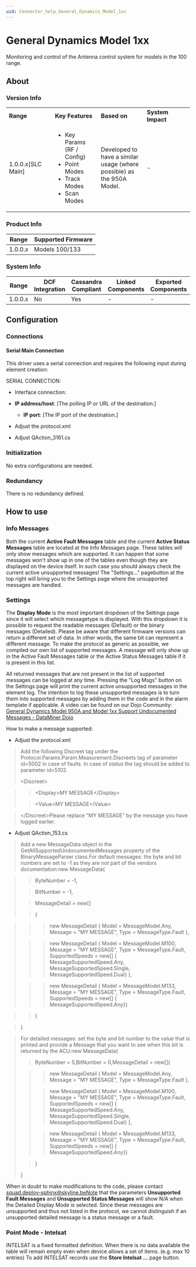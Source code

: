 ```yaml
---
uid: Connector_help_General_Dynamics_Model_1xx
---
```


# General Dynamics Model 1xx

Monitoring and control of the Antenna control system for models in the 100 range.

## About

### Version Info

<table>
<colgroup>
<col style="width: 25%" />
<col style="width: 25%" />
<col style="width: 25%" />
<col style="width: 25%" />
</colgroup>
<tbody>
<tr class="odd">
<td><strong>Range</strong></td>
<td><strong>Key Features</strong></td>
<td><strong>Based on</strong></td>
<td><strong>System Impact</strong></td>
</tr>
<tr class="even">
<td>1.0.0.x[SLC Main]</td>
<td><ul>
<li>Key Params (RF / Config)</li>
<li>Point Modes</li>
<li>Track Modes</li>
<li>Scan Modes</li>
</ul></td>
<td>Developed to have a similar usage (where possible) as the 950A Model.</td>
<td>-</td>
</tr>
</tbody>
</table>

### Product Info

| **Range** | **Supported Firmware** |
|-----------|------------------------|
| 1.0.0.x   | Models 100/133         |

### System Info

| **Range** | **DCF Integration** | **Cassandra Compliant** | **Linked Components** | **Exported Components** |
|-----------|---------------------|-------------------------|-----------------------|-------------------------|
| 1.0.0.x   | No                  | Yes                     | \-                    | \-                      |

## Configuration

### Connections

#### Serial Main Connection

This driver uses a serial connection and requires the following input during element creation:

SERIAL CONNECTION:

- Interface connection:

- **IP address/host**: \[The polling IP or URL of the destination.\]
  - **IP port**: \[The IP port of the destination.\]

- Adjust the protocol.xml

- Adjust QAction_3161.cs

### Initialization

No extra configurations are needed.

### Redundancy

There is no redundancy defined.

## How to use

### Info Messages

Both the current **Active Fault Messages** table and the current **Active Status Messages** table are located at the Info Messages page. These tables will only show messages which are supported. It can happen that some messages won't show up in one of the tables even though they are displayed on the device itself. In such case you should always check the current active unsupported messages! The "Settings..." pagebutton at the top right will bring you to the Settings page where the unsupported messages are handled.

### Settings

The **Display Mode** is the most important dropdown of the Settings page since it will select which messagetype is displayed. With this dropdown it is possible to request the readable messages (Default) or the binary messages (Detailed). Please be aware that different firmware versions can return a different set of data. In other words, the same bit can represent a different message. To make the protocol as generic as possible, we compiled our own list of supported messages. A message will only show up in the Active Fault Messages table or the Active Status Messages table if it is present in this list.

All returned messages that are not present in the list of supported messages can be logged at any time. Pressing the "Log Msgs" button on the Settings page will print the current active unsupported messages in the element log. The intention to log these unsupported messages is to turn them into supported messages by adding them in the code and in the alarm template if applicable. A video can be found on our Dojo Community: [General Dynamics Model 950A and Model 1xx Support Undocumented Messages - DataMiner Dojo](https://community.dataminer.services/use-case/general-dynamics-model-950a-and-model-1xx-support-undocumented-messages/)

How to make a message supported:

- Adjust the protocol.xml

> Add the following Discreet tag under the Protocol.Params.Param.Measurement.Discreets tag of parameter id=5002 in case of faults. In case of status the tag should be added to parameter id=5102.
>
> \<Discreet\>

> > \<Display\>MY MESSAGE\</Display\>
>
> > \<Value\>MY MESSAGE\</Value\>

> \</Discreet\>Please replace "MY MESSAGE" by the message you have logged earlier.

- Adjust QAction_153.cs

> Add a new MessageData object in the GetAllSupportedUndocumentedMessages property of the BinaryMessageParser class.For default messages: the byte and bit numbers are set to -1 as they are not part of the vendors documentation:new MessageData{

> > ByteNumber = -1,
>
> > BitNumber = -1,
>
> > MessageDetail = new\[\]
>
> > {

> > > new MessageDetail { Model = MessageModel.Any, Message = "MY MESSAGE", Type = MessageType.Fault },
>
> > > new MessageDetail { Model = MessageModel.M100, Message = "MY MESSAGE", Type = MessageType.Fault, SupportedSpeeds = new\[\] { MessageSupportedSpeed.Any, MessageSupportedSpeed.Single, MessageSupportedSpeed.Dual} },
>
> > > new MessageDetail { Model = MessageModel.M133, Message = "MY MESSAGE", Type = MessageType.Fault, SupportedSpeeds = new\[\] { MessageSupportedSpeed.Any}}

> > }

> }

> For detailed messages: set the byte and bit number to the value that is printed and provide a Message that you want to see when this bit is returned by the ACU:new MessageData{
>
> > ByteNumber = 5,BitNumber = 0,MessageDetail = new\[\]{
>
> > > new MessageDetail { Model = MessageModel.Any, Message = "MY MESSAGE", Type = MessageType.Fault },
> >
> > > new MessageDetail { Model = MessageModel.M100, Message = "MY MESSAGE", Type = MessageType.Fault, SupportedSpeeds = new\[\] { MessageSupportedSpeed.Any, MessageSupportedSpeed.Single, MessageSupportedSpeed.Dual} },
> >
> > > new MessageDetail { Model = MessageModel.M133, Message = "MY MESSAGE", Type = MessageType.Fault, SupportedSpeeds = new\[\] { MessageSupportedSpeed.Any}}
>
> > }
>
> }

When in doubt to make modifications to the code, please contact squad.deploy-sphinx@skyline.beNote that the parameters **Unsupported Fault Messages** and **Unsupported Status Messages** will show N/A when the Detailed Display Mode is selected. Since these messages are unsupported and thus not listed in the protocol, we cannot distinguish if an unsupported detailed message is a status message or a fault.

### Point Mode - Intelsat

INTELSAT is a fixed formatted definition. When there is no data available the table will remain empty even when device allows a set of items. (e.g. max 10 entries) To add INTELSAT records use the **Store Intelsat ...** page button.
